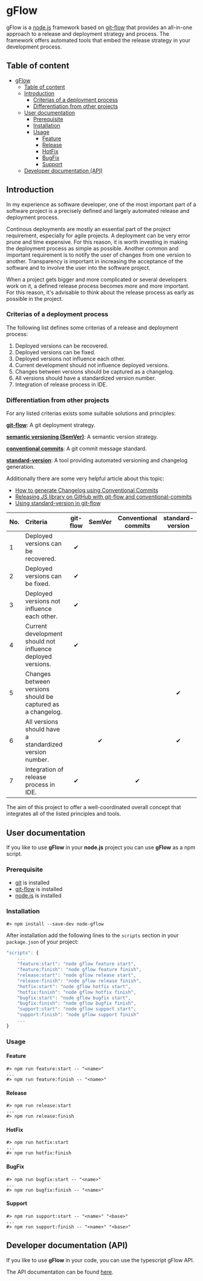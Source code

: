 # gFlow

gFlow is a [node.js](https://nodejs.org/en/) framework based on [git-flow](https://nvie.com/posts/a-successful-git-branching-model/) that provides an all-in-one approach to a release and deployment strategy and process.
The framework offers automated tools that embed the release strategy in your development process.

## Table of content

- [gFlow](#gflow)
  - [Table of content](#table-of-content)
  - [Introduction](#introduction)
    - [Criterias of a deployment process](#criterias-of-a-deployment-process)
    - [Differentiation from other projects](#differentiation-from-other-projects)
  - [User documentation](#user-documentation)
    - [Prerequisite](#prerequisite)
    - [Installation](#installation)
    - [Usage](#usage)
      - [Feature](#feature)
      - [Release](#release)
      - [HotFix](#hotfix)
      - [BugFix](#bugfix)
      - [Support](#support)
  - [Developer documentation (API)](#developer-documentation-api)

## Introduction

In my experience as software developer, one of the most important part of a software project is a precisely defined and largely automated release and deployment process.

Continous deployments are mostly an essential part of the project requirement, especially for agile projects.
A deployment can be very error prune and time expensive.
For this reason, it is worth investing in making the deployment process as simple as possible.
Another common and important requirement is to notify the user of changes from one version to another.
Transparency is important in increasing the acceptance of the software and to involve the user into the software project.

When a project gets bigger and more complicated or several developers work on it, a defined release process becomes more and more important.
For this reason, it's advisable to think about the release process as early as possible in the project.

### Criterias of a deployment process

The following list defines some criterias of a release and deployment process:

1. Deployed versions can be recovered.
2. Deployed versions can be fixed.
3. Deployed versions not influence each other.
4. Current development should not influence deployed versions.
5. Changes between versions should be captured as a changelog.
6. All versions should have a standardized version number.
7. Integration of release process in IDE.

### Differentiation from other projects

For any listed criterias exists some suitable solutions and principles:

**[git-flow](https://nvie.com/posts/a-successful-git-branching-model/)**: A git deployment strategy.

**[semantic versioning (SemVer)](https://semver.org/)**: A semantic version strategy.

**[conventional commits](https://www.conventionalcommits.org/en/v1.0.0-beta.4/)**: A git commit message standard.

**[standard-version](https://github.com/conventional-changelog/standard-version)**: A tool providing automated versioning and changelog generation.

Additionally there are some very helpful article about this topic:

- [How to generate Changelog using Conventional Commits](https://medium.com/jobtome-engineering/how-to-generate-changelog-using-conventional-commits-10be40f5826c)
- [Releasing JS library on GitHub with git-flow and conventional-commits](http://digital-cult.com/releasing-js-library-github-git-flow-conventional-commits/)
- [Using standard-version in git-flow](https://github.com/devdigital/git-flow-standard-version)

| No. | Criteria                                                    | git-flow | SemVer | Conventional commits | standard-version |
| :-- | :---------------------------------------------------------- | :------: | :----: | :------------------: | :--------------: |
| 1   | Deployed versions can be recovered.                         |    ✔     |        |                      |                  |
| 2   | Deployed versions can be fixed.                             |    ✔     |        |                      |                  |
| 3   | Deployed versions not influence each other.                 |    ✔     |        |                      |                  |
| 4   | Current development should not influence deployed versions. |    ✔     |        |                      |                  |
| 5   | Changes between versions should be captured as a changelog. |          |        |                      |        ✔         |
| 6   | All versions should have a standardized version number.     |          |   ✔    |                      |        ✔         |
| 7   | Integration of release process in IDE.                      |    ✔     |        |          ✔           |                  |

The aim of this project to offer a well-coordinated overall concept that integrates all of the listed principles and tools.

## User documentation

If you like to use **gFlow** in your **node.js** project you can use **gFlow** as a npm script.

### Prerequisite

- [git](https://git-scm.com/downloads) is installed
- [git-flow](https://github.com/petervanderdoes/gitflow-avh) is installed
- [node.js](https://nodejs.org/en/) is installed

### Installation

```
#> npm install --save-dev node-gflow
```

After installation add the following lines to the `scripts` section in your `package.json` of your project:

```javascript
"scripts": {
    ...
    "feature:start": "node gflow feature start",
    "feature:finish": "node gflow feature finish",
    "release:start": "node gflow release start",
    "release:finish": "node gflow release finish",
    "hotfix:start": "node gflow hotfix start",
    "hotfix:finish": "node gflow hotfix finish",
    "bugfix:start": "node gflow bugfix start",
    "bugfix:finish": "node gflow bugfix finish",
    "support:start": "node gflow support start",
    "support:finish": "node gflow support finish"
    ...
}
```

### Usage

#### Feature

```shell
#> npm run feature:start -- "<name>"
...
#> npm run feature:finish -- "<name>"
```

#### Release

```shell
#> npm run release:start
...
#> npm run release:finish
```

#### HotFix

```shell
#> npm run hotfix:start
...
#> npm run hotfix:finish
```

#### BugFix

```shell
#> npm run bugfix:start -- "<name>"
...
#> npm run bugfix:finish -- "<name>"
```

#### Support

```shell
#> npm run support:start -- "<name>" "<base>"
...
#> npm run support:finish -- "<name>" "<base>"
```

## Developer documentation (API)

If you like to use **gFlow** in your code, you can use the typescript gFlow API.

The API documentation can be found [here](doc/README.md).
